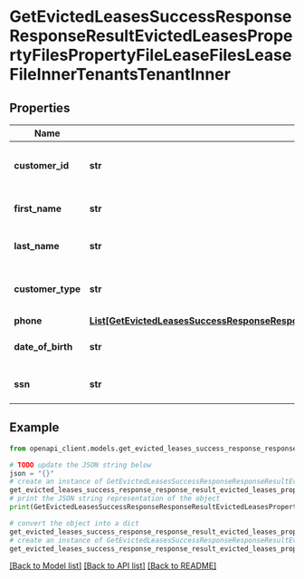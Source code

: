 # GetEvictedLeasesSuccessResponseResponseResultEvictedLeasesPropertyFilesPropertyFileLeaseFilesLeaseFileInnerTenantsTenantInner


## Properties

Name | Type | Description | Notes
------------ | ------------- | ------------- | -------------
**customer_id** | **str** | Unique identifier for the tenant. | 
**first_name** | **str** | First name of the tenant. | 
**last_name** | **str** | Last name of the tenant. | 
**customer_type** | **str** | Type of customer (e.g., Primary). | 
**phone** | [**List[GetEvictedLeasesSuccessResponseResponseResultEvictedLeasesPropertyFilesPropertyFileLeaseFilesLeaseFileInnerTenantsTenantInnerPhoneInner]**](GetEvictedLeasesSuccessResponseResponseResultEvictedLeasesPropertyFilesPropertyFileLeaseFilesLeaseFileInnerTenantsTenantInnerPhoneInner.md) |  | 
**date_of_birth** | **str** | Date of birth of the tenant. | 
**ssn** | **str** | Social Security Number. | 

## Example

```python
from openapi_client.models.get_evicted_leases_success_response_response_result_evicted_leases_property_files_property_file_lease_files_lease_file_inner_tenants_tenant_inner import GetEvictedLeasesSuccessResponseResponseResultEvictedLeasesPropertyFilesPropertyFileLeaseFilesLeaseFileInnerTenantsTenantInner

# TODO update the JSON string below
json = "{}"
# create an instance of GetEvictedLeasesSuccessResponseResponseResultEvictedLeasesPropertyFilesPropertyFileLeaseFilesLeaseFileInnerTenantsTenantInner from a JSON string
get_evicted_leases_success_response_response_result_evicted_leases_property_files_property_file_lease_files_lease_file_inner_tenants_tenant_inner_instance = GetEvictedLeasesSuccessResponseResponseResultEvictedLeasesPropertyFilesPropertyFileLeaseFilesLeaseFileInnerTenantsTenantInner.from_json(json)
# print the JSON string representation of the object
print(GetEvictedLeasesSuccessResponseResponseResultEvictedLeasesPropertyFilesPropertyFileLeaseFilesLeaseFileInnerTenantsTenantInner.to_json())

# convert the object into a dict
get_evicted_leases_success_response_response_result_evicted_leases_property_files_property_file_lease_files_lease_file_inner_tenants_tenant_inner_dict = get_evicted_leases_success_response_response_result_evicted_leases_property_files_property_file_lease_files_lease_file_inner_tenants_tenant_inner_instance.to_dict()
# create an instance of GetEvictedLeasesSuccessResponseResponseResultEvictedLeasesPropertyFilesPropertyFileLeaseFilesLeaseFileInnerTenantsTenantInner from a dict
get_evicted_leases_success_response_response_result_evicted_leases_property_files_property_file_lease_files_lease_file_inner_tenants_tenant_inner_from_dict = GetEvictedLeasesSuccessResponseResponseResultEvictedLeasesPropertyFilesPropertyFileLeaseFilesLeaseFileInnerTenantsTenantInner.from_dict(get_evicted_leases_success_response_response_result_evicted_leases_property_files_property_file_lease_files_lease_file_inner_tenants_tenant_inner_dict)
```
[[Back to Model list]](../README.md#documentation-for-models) [[Back to API list]](../README.md#documentation-for-api-endpoints) [[Back to README]](../README.md)


